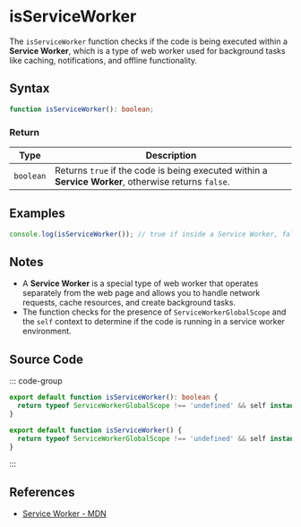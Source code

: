 # isServiceWorker

The `isServiceWorker` function checks if the code is being executed within a **Service Worker**, which is a type of web worker used for background tasks like caching, notifications, and offline functionality.

## Syntax

```typescript
function isServiceWorker(): boolean;
```

### Return

| Type     | Description                                                   |
|----------|---------------------------------------------------------------|
| `boolean`| Returns `true` if the code is being executed within a **Service Worker**, otherwise returns `false`. |

## Examples

```typescript
console.log(isServiceWorker()); // true if inside a Service Worker, false otherwise
```

## Notes

- A **Service Worker** is a special type of web worker that operates separately from the web page and allows you to handle network requests, cache resources, and create background tasks.
- The function checks for the presence of `ServiceWorkerGlobalScope` and the `self` context to determine if the code is running in a service worker environment.

## Source Code

::: code-group
```typescript
export default function isServiceWorker(): boolean {
  return typeof ServiceWorkerGlobalScope !== 'undefined' && self instanceof ServiceWorkerGlobalScope;
}
```

```javascript
export default function isServiceWorker() {
  return typeof ServiceWorkerGlobalScope !== 'undefined' && self instanceof ServiceWorkerGlobalScope;
}
```
:::

## References

- [Service Worker - MDN](https://developer.mozilla.org/en-US/docs/Web/API/ServiceWorkerGlobalScope)